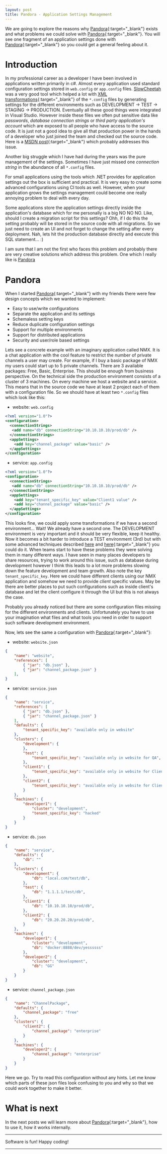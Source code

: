 ```yaml
---
layout: post
title: Pandora - Application Settings Management
---
```


We are going to explore the reasons why [Pandora][1]{:target="_blank"} exists and what problems we could solve with [Pandora][1]{:target="_blank"}. You will see one fragment of an application settings done with [Pandora][1]{:target="_blank"} so you could get a general feeling about it.

# Introduction
In my professional career as a developer I have been involved in applications written primarily in c#. Almost every application used standard configuration settings stored in `web.config` or `app.config` files. [SlowCheetah][4] was a very good tool which helped a lot with [XML transformations][6]{:target="_blank"} of the `*.config` files by generating settings for the different environments such as DEVELOPMENT -> TEST -> STAGING -> PRODUCTION. Eventually all these good things were integrated in Visual Studio. However inside these files we often put sensitive data like *passwords*, *database connection strings* or *third party application's account* which are exposed to all people who have access to the source code. It is just not a good idea to give all that production power in the hands of a developer who just joined the team and checked out the source code. Here is a [MSDN post][3]{:target="_blank"} which probably addresses this issue.

Another big struggle which I have had during the years was the pure management of the settings. Sometimes I have just missed one *connection string* in the abundance of all `*.config` files.

For small applications using the tools which .NET provides for application settings out the box is sufficient and practical. It is very easy to create some advanced configurations using CI tools as well. However, when your application grows the settings management could become one really annoying problem to deal with every day.

Some applications store the application settings directly inside the application's database which for me personally is a big NO NO NO. Like, should I create a migration script for this settings? Ohh, if I do this the setting probably will be stored in the source code with all migrations. So we just need to create an UI and not forget to change the setting after every deployment. Nah, lets hit the production database directly and execute this SQL statement... :)

I am sure that I am not the first who faces this problem and probably there are very creative solutions which address this problem. One which I really like is [Pandora][1]

# Pandora
When I started [Pandora][1]{:target="_blank"} with my friends there were few design concepts which we wanted to implement:

* Easy to use/write configurations
* Separate the application and its settings
* Schemaless setting keys
* Reduce duplicate configuration settings
* Support for multiple environments
* Support for distributed applications
* Security and user/role based settings

Lets see a concrete example with an imaginary application called NMX. It is a chat application with the cool feature to restrict the number of private channels a user may create. For example, if I buy a basic package of NMX my users could start up to 5 private channels. There are 3 available packages: Free, Basic, Enterprise. This should be enough from business perspective. On the technical side the production environment consists of a cluster of 3 machines. On every machine we host a website and a service. This means that in the source code we have at least 2 project each of them with a configuration file. So we should have at least two `*.config` files which look like this:

- website: `web.config`

```xml
<?xml version="1.0"?>
<configuration>
  <connectionStrings>
   <add name="db" connectionString="10.10.10.10/prod/db" />
  </connectionStrings>
  <appSettings>
    <add key="channel_package" value="basic" />
  </appSettings>
</configuration>
```

- service: `app.config`

```xml
<?xml version="1.0"?>
<configuration>
  <connectionStrings>
   <add name="db" connectionString="10.10.10.10/prod/db" />
  </connectionStrings>
  <appSettings>
    <add key="tenant_specific_key" value="Client1 value" />
    <add key="channel_package" value="basic" />
  </appSettings>
</configuration>
```

This looks fine, we could apply some transformations if we have a second environment... Wait! We already have a second one. The DEVELOPMENT environment is very important and it should be very flexible, keep it healthy. Now it becomes a bit harder to introduce a TEST environment (3rd) but with some advanced techniques described [here][5] and [here][2]{:target="_blank"} you could do it. When teams start to have these problems they were solving them in many different ways. I have seen in many places developers to share resources, trying to work around this issue, such as database during development however I think this leads to a lot more problems slowing down the feature development and team growth.
Also note the key `tenant_specific_key`. Here we could have different clients using our NMX application and somehow we need to provide *client* specific values. May be there are better places to put such configurations such as inside client's database and let the client configure it through the UI but this is not always the case.

Probably you already noticed but there are some configuration files missing for the different environments and clients. Unfortunately you have to use your imagination what files and what tools you need in order to support such software development environment.

Now, lets see the same a configuration with [Pandora][1]{:target="_blank"}:

- website: `website.json`

```json
{
    "name": "website",
    "references": [
        { "jar": "db.json" },
        { "jar": "channel_package.json" }
    ],
}
```

- service: `service.json`

```json
{
    "name": "service",
    "references": [
        { "jar": "db.json" },
        { "jar": "channel_package.json" }
    ],
    "defaults": {
        "tenant_specific_key": "available only in website"
    },
    "clusters": {
        "development": {
        },
        "test": {
            "tenant_specific_key": "available only in website for QA",
        },
        "client1": {
            "tenant_specific_key": "available only in website for Client1",
        },
        "client2": {
            "tenant_specific_key": "available only in website for Client2",
        }
    },
    "machines": {
        "developer1": {
            "cluster": "development",
            "tenant_specific_key": "hacked"
        }
    }
}
```

- service: `db.json`

```json
{
    "name": "service",
    "defaults": {
        "db": ""
    },
    "clusters": {
        "development": {
            "db": "local.com/test/db",
        },
        "test": {
            "db": "1.1.1.1/test/db",
        },
        "client1": {
            "db": "10.10.10.10/prod/db",
        },
        "client2": {
            "db": "20.20.20.20/prod/db",
        }
    },
    "machines": {
        "developer1": {
            "cluster": "development",
            "db": "docker:8888/dev/yessssss"
        },
        "developer2": {
            "cluster": "development",
            "db": "GG"
        }
    }
}
```

- service: `channel_package.json`

```json
{
    "name": "ChannelPackage",
    "defaults": {
        "channel_package": "free"
    },
    "clusters": {
        "client2": {
            "channel_package": "enterprise"
        }
    },
    "machines": {
        "developer2": {
            "channel_package": "enterprise"
        }
    }
}
```

Here we go. Try to read this configuration without any hints. Let me know which parts of these json files look confusing to you and why so that we could work together to make it better.

# What is next
In the next posts we will learn more about [Pandora][1]{:target="_blank"}, how to use it, how it works internally.

------------------------------

Software is fun! Happy coding!

------------------------------

[1]: https://github.com/Elders/Pandora
[2]: https://msdn.microsoft.com/en-us/library/ff798488.aspx
[3]: https://docs.microsoft.com/en-us/aspnet/identity/overview/features-api/best-practices-for-deploying-passwords-and-other-sensitive-data-to-aspnet-and-azure
[4]: https://marketplace.visualstudio.com/items?itemName=VisualStudioProductTeam.SlowCheetah-XMLTransforms
[5]: https://stackoverflow.com/questions/8082662/how-to-select-different-app-config-for-several-build-configurations?answertab=votes#tab-top
[6]: https://msdn.microsoft.com/en-us/library/dd465318(v=vs.100).aspx